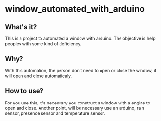 # window_automated_with_arduino

## What's it?

This is a project to automated a window with arduino. The objective is help peoples with some kind of deficiency.

## Why?

With this automation, the person don't need to open or close the window, it will open and close automaticaly.

## How to use?

For you use this, it's necessary you construct a window with a engine to open and close.
Another point, will be necessary use an arduino, rain sensor, presence sensor and temperature sensor.
